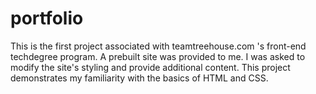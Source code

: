 # portfolio
This is the first project associated with teamtreehouse.com 's front-end techdegree program. 
A prebuilt site was provided to me. I was asked to modify the site's styling and provide additional content. 
This project demonstrates my familiarity with the basics of HTML and CSS.
